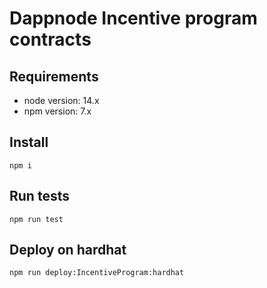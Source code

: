 # Dappnode Incentive program contracts

## Requirements

- node version: 14.x
- npm version: 7.x

## Install

```
npm i
```

## Run tests

```
npm run test
```

## Deploy on hardhat

```
npm run deploy:IncentiveProgram:hardhat
```
